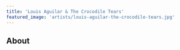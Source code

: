 ```yaml
---
title: 'Louis Aguilar & The Crocodile Tears'
featured_image: 'artists/louis-aguilar-the-crocodile-tears.jpg'
---
```


## About


